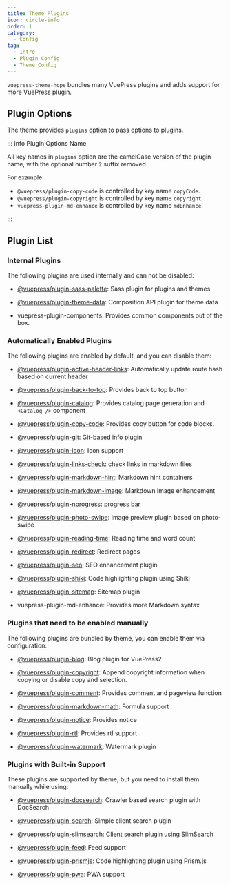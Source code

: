 ```yaml
---
title: Theme Plugins
icon: circle-info
order: 1
category:
  - Config
tag:
  - Intro
  - Plugin Config
  - Theme Config
---
```


`vuepress-theme-hope` bundles many VuePress plugins and adds support for more VuePress plugin.

<!-- more -->

## Plugin Options

The theme provides `plugins` option to pass options to plugins.

::: info Plugin Options Name

All key names in `plugins` option are the camelCase version of the plugin name, with the optional number `2` suffix removed.

For example:

- `@vuepress/plugin-copy-code` is controlled by key name `copyCode`.
- `@vuepress/plugin-copyright` is controlled by key name `copyright`.
- `vuepress-plugin-md-enhance` is controlled by key name `mdEnhance`.

:::

## Plugin List

### Internal Plugins

The following plugins are used internally and can not be disabled:

- [@vuepress/plugin-sass-palette][sass-palette]: Sass plugin for plugins and themes

- [@vuepress/plugin-theme-data][theme-data]: Composition API plugin for theme data

- <ProjectLink name="components">vuepress-plugin-components</ProjectLink>: Provides common components out of the box.

### Automatically Enabled Plugins

The following plugins are enabled by default, and you can disable them:

- [@vuepress/plugin-active-header-links][active-header-links]: Automatically update route hash based on current header

- [@vuepress/plugin-back-to-top][back-to-top]: Provides back to top button

- [@vuepress/plugin-catalog][catalog]: Provides catalog page generation and `<Catalog />` component

- [@vuepress/plugin-copy-code][copy-code]: Provides copy button for code blocks.

- [@vuepress/plugin-git][git]: Git-based info plugin

- [@vuepress/plugin-icon][icon]: Icon support

- [@vuepress/plugin-links-check][links-check]: check links in markdown files

- [@vuepress/plugin-markdown-hint][markdown-hint]: Markdown hint containers

- [@vuepress/plugin-markdown-image][markdown-image]: Markdown image enhancement

- [@vuepress/plugin-nprogress][nprogress]: progress bar

- [@vuepress/plugin-photo-swipe][photo-swipe]: Image preview plugin based on photo-swipe

- [@vuepress/plugin-reading-time][reading-time]: Reading time and word count

- [@vuepress/plugin-redirect][redirect]: Redirect pages

- [@vuepress/plugin-seo][seo]: SEO enhancement plugin

- [@vuepress/plugin-shiki][shiki]: Code highlighting plugin using Shiki

- [@vuepress/plugin-sitemap][sitemap]: Sitemap plugin

- <ProjectLink name="md-enhance">vuepress-plugin-md-enhance</ProjectLink>: Provides more Markdown syntax

### Plugins that need to be enabled manually

The following plugins are bundled by theme, you can enable them via configuration:

- [@vuepress/plugin-blog][blog]: Blog plugin for VuePress2

- [@vuepress/plugin-copyright][copyright]: Append copyright information when copying or disable copy and selection.

- [@vuepress/plugin-comment][comment]: Provides comment and pageview function

- [@vuepress/plugin-markdown-math][markdown-math]: Formula support

- [@vuepress/plugin-notice][notice]: Provides notice

- [@vuepress/plugin-rtl][rtl]: Provides rtl support

- [@vuepress/plugin-watermark][watermark]: Watermark plugin

### Plugins with Built-in Support

These plugins are supported by theme, but you need to install them manually while using:

- [@vuepress/plugin-docsearch][docsearch]: Crawler based search plugin with DocSearch

- [@vuepress/plugin-search][search]: Simple client search plugin

- [@vuepress/plugin-slimsearch][slimsearch]: Client search plugin using SlimSearch

- [@vuepress/plugin-feed][feed]: Feed support

- [@vuepress/plugin-prismjs][prismjs]: Code highlighting plugin using Prism.js

- [@vuepress/plugin-pwa][pwa]: PWA support

[active-header-links]: https://ecosystem.vuejs.press/plugins/development/active-header-links.html
[back-to-top]: https://ecosystem.vuejs.press/plugins/features/back-to-top.html
[blog]: https://ecosystem.vuejs.press/plugins/blog/blog/
[catalog]: https://ecosystem.vuejs.press/plugins/features/catalog.html
[copy-code]: https://ecosystem.vuejs.press/plugins/features/copy-code.html
[comment]: https://ecosystem.vuejs.press/plugins/blog/comment/
[copyright]: https://ecosystem.vuejs.press/plugins/features/copyright.html
[docsearch]: https://ecosystem.vuejs.press/plugins/search/docsearch.html
[feed]: https://ecosystem.vuejs.press/plugins/blog/feed/
[git]: https://ecosystem.vuejs.press/plugins/development/git.html
[icon]: https://ecosystem.vuejs.press/plugins/features/icon.html
[links-check]: https://ecosystem.vuejs.press/plugins/markdown/links-check.html
[markdown-hint]: https://ecosystem.vuejs.press/plugins/markdown/markdown-hint.html
[markdown-image]: https://ecosystem.vuejs.press/plugins/markdown/markdown-image.html
[markdown-math]: https://ecosystem.vuejs.press/plugins/markdown/markdown-math.html
[notice]: https://ecosystem.vuejs.press/plugins/features/notice.html
[nprogress]: https://ecosystem.vuejs.press/plugins/features/nprogress.html
[photo-swipe]: https://ecosystem.vuejs.press/plugins/features/photo-swipe.html
[prismjs]: https://ecosystem.vuejs.press/plugins/markdown/prismjs.html
[pwa]: https://ecosystem.vuejs.press/plugins/pwa/pwa/
[reading-time]: https://ecosystem.vuejs.press/plugins/development/reading-time.html
[redirect]: https://ecosystem.vuejs.press/plugins/tools/redirect.html
[rtl]: https://ecosystem.vuejs.press/plugins/development/rtl.html
[sass-palette]: https://ecosystem.vuejs.press/plugins/development/sass-palette/
[search]: https://ecosystem.vuejs.press/plugins/search/search.html
[seo]: https://ecosystem.vuejs.press/plugins/seo/seo/
[shiki]: https://ecosystem.vuejs.press/plugins/markdown/shiki.html
[sitemap]: https://ecosystem.vuejs.press/plugins/seo/sitemap/
[slimsearch]: https://ecosystem.vuejs.press/plugins/search/slimsearch.html
[theme-data]: https://ecosystem.vuejs.press/plugins/development/theme-data.html
[watermark]: https://ecosystem.vuejs.press/plugins/features/watermark.html
